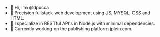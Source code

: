 - 👋 Hi, I’m @dpucca
- 👀 Precision fullstack web development using JS, MYSQL, CSS and HTML.
- 🌱 I specialize in RESTful API's in Node.js with minimal dependencies.
- 💞️ Currently working on the publishing platform jplein.com.

<!---
dpucca/dpucca is a ✨ special ✨ repository because its `README.md` (this file) appears on your GitHub profile.
You can click the Preview link to take a look at your changes.
--->
